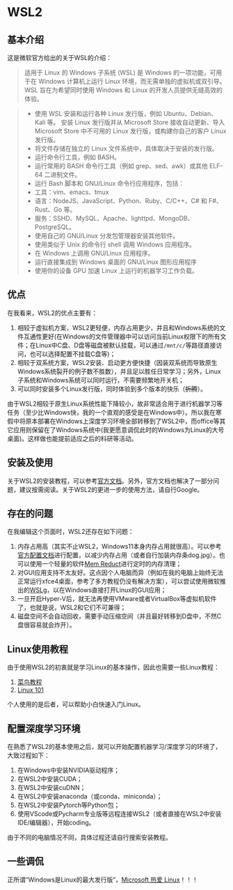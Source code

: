 # WSL2

## 基本介绍

这是微软官方给出的关于WSL的介绍：

> 适用于 Linux 的 Windows 子系统 (WSL) 是 Windows 的一项功能，可用于在 Windows 计算机上运行 Linux 环境，而无需单独的虚拟机或双引导。 WSL 旨在为希望同时使用 Windows 和 Linux 的开发人员提供无缝高效的体验。

>  - 使用 WSL 安装和运行各种 Linux 发行版，例如 Ubuntu、Debian、Kali 等。 安装 Linux 发行版并从 Microsoft Store 接收自动更新、导入 Microsoft Store 中不可用的 Linux 发行版，或构建你自己的客户 Linux 发行版。
> - 将文件存储在独立的 Linux 文件系统中，具体取决于安装的发行版。
> - 运行命令行工具，例如 BASH。
> - 运行常用的 BASH 命令行工具（例如 grep、sed、awk）或其他 ELF-64 二进制文件。
> - 运行 Bash 脚本和 GNU/Linux 命令行应用程序，包括：
> - 工具：vim、emacs、tmux
> - 语言：NodeJS、JavaScript、Python、Ruby、C/C++、C# 和 F#、Rust、Go 等。
> - 服务：SSHD、MySQL、Apache、lighttpd、MongoDB、PostgreSQL。
> - 使用自己的 GNU/Linux 分发包管理器安装其他软件。
> - 使用类似于 Unix 的命令行 shell 调用 Windows 应用程序。
> - 在 Windows 上调用 GNU/Linux 应用程序。
> - 运行直接集成到 Windows 桌面的 GNU/Linux 图形应用程序
> - 使用你的设备 GPU 加速 Linux 上运行的机器学习工作负载。

## 优点

在我看来，WSL2的优点主要有：

1. 相较于虚拟机方案，WSL2更轻便，内存占用更少，并且和Windows系统的文件互通性更好(在Windows的文件管理器中可以访问当前Linux权限下的所有文件；在Linux中C盘、D盘等磁盘被默认挂载，可以通过`/mnt/c/`等路径直接访问，也可以选择配置不挂载C盘等)；
2. 相较于双系统方案，WSL2安装、启动更方便快捷（因装双系统而导致原生Windows系统裂开的例子数不胜数），并且足以胜任日常学习；另外，Linux子系统和Windows系统可以同时运行，不需要频繁地开关机；
3. 可以同时安装多个Linux发行版，同时体验到多个版本的快乐（<del>折腾</del>）。

由于WSL2相较于原生Linux系统性能下降较小，故非常适合用于进行机器学习等任务（至少比Windows快，我的一个直观的感受是在Windows中）。所以我在寒假中将原本部署在Windows上深度学习环境全部转移到了WSL2中，而office等其它应用则保留在了Windows系统中(我更愿意调侃此时的Windows为Linux的大号桌面)。这样做也能提前适应之后的科研等活动。

## 安装及使用

关于WSL2的安装教程，可以参考[官方文档](https://learn.microsoft.com/en-us/windows/wsl/install)。另外，官方文档也解决了一部分问题，建议按需阅读。关于WSL2的更进一步的使用方法，请自行Google。

## 存在的问题

在我编辑这个页面时，WSL2还存在如下问题：

1. 内存占用高（其实不止WSL2，Windows11本身内存占用就很高）。可以参考[官方配置文档](https://learn.microsoft.com/en-us/windows/wsl/wsl-config#wslconfig)进行配置，以减少内存占用（或者自行加装内存条dog.jpg）。也可以使用一个轻量的软件[Mem Reduct](https://github.com/henrypp/memreduct)进行定时的内存清理；
2. 对GUI应用支持不太友好。这点因个人电脑而异（例如在我的电脑上始终无法正常运行xfce4桌面，参考了多方教程仍没有解决方案），可以尝试使用微软推出的[WSLg](https://learn.microsoft.com/zh-cn/windows/wsl/tutorials/gui-apps)，以在Windows直接打开Linux的GUI应用；
3. 一旦开启Hyper-V后，就无法再使用VMware或者VirtualBox等虚拟机软件了，也就是说，WSL2和它们不可兼得；
4. 磁盘空间不会自动回收，需要手动压缩空间（并且最好转移到D盘中，不然C盘很容易就会炸开）。


## Linux使用教程

由于使用WSL2的初衷就是学习Linux的基本操作，因此也需要一些Linux教程：

1. [菜鸟教程](https://www.runoob.com/linux/linux-tutorial.html)
2. [Linux 101](https://101.lug.ustc.edu.cn/)

个人使用的是后者，可以帮助小白快速入门Linux。

## 配置深度学习环境

在熟悉了WSL2的基本使用之后，就可以开始配置机器学习/深度学习的环境了，大致过程如下：

1. 在Windows中安装NVIDIA驱动程序；
2. 在WSL2中安装CUDA；
3. 在WSL2中安装cuDNN；
4. 在WSL2中安装anaconda（或conda、miniconda）；
5. 在WSL2中安装Pytorch等Python包；
6. 使用VScode或Pycharm专业版等远程连接WSL2（或者直接在WSL2中安装IDE/编辑器），开始coding。

由于不同的电脑情况不同，具体过程还请自行搜索安装教程。

## 一些调侃

正所谓“Windows是Linux的最大发行版”，[Microsoft 热爱 Linux](https://learn.microsoft.com/zh-cn/windows/wsl/about#microsoft-loves-linux)！！！